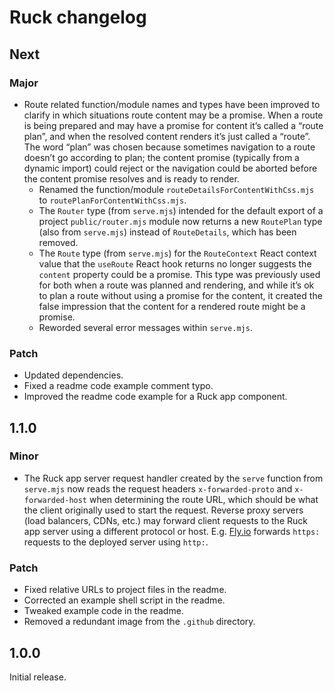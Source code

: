# Ruck changelog

## Next

### Major

- Route related function/module names and types have been improved to clarify in
  which situations route content may be a promise. When a route is being
  prepared and may have a promise for content it’s called a “route plan”, and
  when the resolved content renders it’s just called a “route”. The word “plan”
  was chosen because sometimes navigation to a route doesn’t go according to
  plan; the content promise (typically from a dynamic import) could reject or
  the navigation could be aborted before the content promise resolves and is
  ready to render.
  - Renamed the function/module `routeDetailsForContentWithCss.mjs` to
    `routePlanForContentWithCss.mjs`.
  - The `Router` type (from `serve.mjs`) intended for the default export of a
    project `public/router.mjs` module now returns a new `RoutePlan` type (also
    from `serve.mjs`) instead of `RouteDetails`, which has been removed.
  - The `Route` type (from `serve.mjs`) for the `RouteContext` React context
    value that the `useRoute` React hook returns no longer suggests the
    `content` property could be a promise. This type was previously used for
    both when a route was planned and rendering, and while it’s ok to plan a
    route without using a promise for the content, it created the false
    impression that the content for a rendered route might be a promise.
  - Reworded several error messages within `serve.mjs`.

### Patch

- Updated dependencies.
- Fixed a readme code example comment typo.
- Improved the readme code example for a Ruck app component.

## 1.1.0

### Minor

- The Ruck app server request handler created by the `serve` function from
  `serve.mjs` now reads the request headers `x-forwarded-proto` and
  `x-forwarded-host` when determining the route URL, which should be what the
  client originally used to start the request. Reverse proxy servers (load
  balancers, CDNs, etc.) may forward client requests to the Ruck app server
  using a different protocol or host. E.g. [Fly.io](https://fly.io) forwards
  `https:` requests to the deployed server using `http:`.

### Patch

- Fixed relative URLs to project files in the readme.
- Corrected an example shell script in the readme.
- Tweaked example code in the readme.
- Removed a redundant image from the `.github` directory.

## 1.0.0

Initial release.
